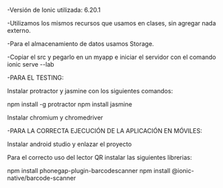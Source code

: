 -Versión de Ionic utilizada: 6.20.1

-Utilizamos los mismos recursos que usamos en clases, sin agregar nada externo.

-Para el almacenamiento de datos usamos Storage.

-Copiar el src y pegarlo en un myapp e iniciar el servidor con el comando ionic serve --lab

-PARA EL TESTING:

Instalar protractor y jasmine con los siguientes comandos:

npm install -g protractor
npm install jasmine

Instalar chromium y chromedriver

-PARA LA CORRECTA EJECUCIÓN DE LA APLICACIÓN EN MÓVILES:

Instalar android studio y enlazar el proyecto

Para el correcto uso del lector QR instalar las siguientes librerias:

npm install phonegap-plugin-barcodescanner
npm install @ionic-native/barcode-scanner



